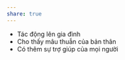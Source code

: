 ```yaml
---
share: true
---
```

- Tác động lên gia đình
- Cho thấy mâu thuẫn của bản thân
- Có thêm sự trợ giúp của mọi người